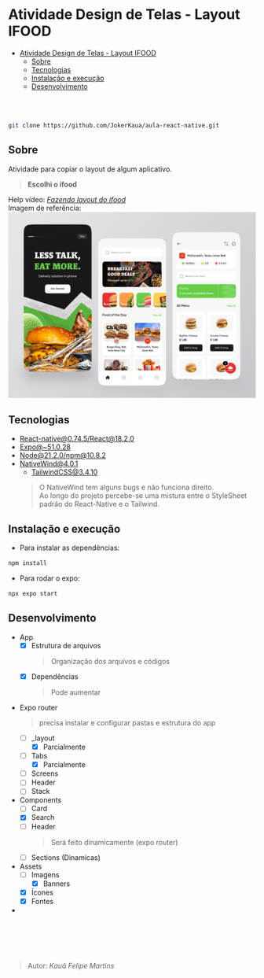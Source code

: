 # Atividade Design de Telas - Layout IFOOD

- [Atividade Design de Telas - Layout IFOOD](#atividade-design-de-telas---layout-ifood)
  - [Sobre](#sobre)
  - [Tecnologias](#tecnologias)
  - [Instalação e execução](#instalação-e-execução)
  - [Desenvolvimento](#desenvolvimento)

<br><br>

```bash
git clone https://github.com/JokerKaua/aula-react-native.git
```

## Sobre

Atividade para copiar o layout de algum aplicativo. <br> 
> **Escolhi o ifood**
> 
Help vídeo: [*Fazendo layout do ifood*](https://www.youtube.com/watch?v=aABUs_L4AZg) <br>
Imagem de referência: 
![Imagem de algumas telas do ifood](layoutReference.png)


## Tecnologias

- [React-native@0.74.5/React@18.2.0](https://reactnative.dev)
- [Expo@~51.0.28](https://expo.dev)
- [Node@21.2.0/npm@10.8.2](nodejs.org/)
- [NativeWind@4.0.1](https://www.nativewind.dev/v4/overview)
   -  [TailwindCSS@3.4.10](https://tailwindcss.com)
  > O NativeWind tem alguns bugs e não funciona direito. <br>
  > Ao longo do projeto percebe-se uma mistura entre o StyleSheet padrão do React-Native e o Tailwind.

## Instalação e execução

- Para instalar as dependências:
```bash
npm install
```

- Para rodar o expo:
```bash
npx expo start
```


## Desenvolvimento 

- App
  - [x] Estrutura de arquivos
    > Organização dos arquivos e códigos <br>
  - [x] Dependências
    > Pode aumentar
- Expo router 
    > precisa instalar e configurar pastas e estrutura do app <br>
  - [ ] _layout
    - [x] Parcialmente
  - [ ] Tabs
    - [x] Parcialmente
  - [ ] Screens
  - [ ] Header
  - [ ] Stack
- Components
  - [ ] Card
  - [x] Search
  - [ ] Header
    > Será feito dinamicamente (expo router)
  - [ ] Sections (Dinamicas)
- Assets
  - [ ] Imagens
    - [x] Banners 
  - [x] Ícones
  - [x] Fontes
- 


<br><br><br><br>
> Autor: *Kauã Felipe Martins* <br>
    
